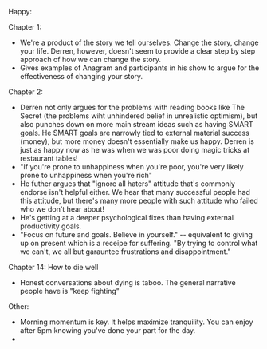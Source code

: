 Happy:

Chapter 1:
- We're a product of the story we tell ourselves. Change the story, change your life. Derren, however, doesn't seem to provide a clear step by step approach of how we can change the story.
- Gives examples of Anagram and participants in his show to argue for the effectiveness of changing your story.


Chapter 2:
- Derren not only argues for the problems with reading books like The Secret (the problems wiht unhindered belief in unrealistic optimism), but also punches down on more main stream ideas such as having SMART goals. He SMART goals are narrowly tied to external material success (money), but more money doesn't essentially make us happy. Derren is just as happy now as he was when we was poor doing magic tricks at restaurant tables! 
- "If you're prone to unhappiness when you're poor, you're very likely prone to unhappiness when you're rich"
- He futher argues that "ignore all haters" attitude that's commonly endorse isn't helpful either. We hear that many successful people had this attitude, but there's many more people with such attitude who failed who we don't hear about!
- He's getting at a deeper psychological fixes than having external productivity goals. 
- "Focus on future and goals. Believe in yourself." -- equivalent to giving up on present which is a receipe for suffering. "By trying to control what we can't, we all but garauntee frustrations and disappointment." 

Chapter 14: How to die well
- Honest conversations about dying is taboo. The general narrative people have is "keep fighting"

Other:
- Morning momentum is key. It helps maximize tranquility. You can enjoy after 5pm knowing you've done your part for the day.
- 